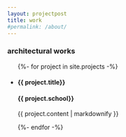```yaml
---
layout: projectpost
title: work
#permalink: /about/
---
```

<h3>architectural works</h3>
<ul>
  {%- for project in site.projects -%}
    <li>
      <h4>{{ project.title}}</h4>
      <h4>{{ project.school}}</h4>
      <p>{{ project.content | markdownify }}</p>
    </li>
  {%- endfor -%}
</ul>